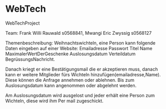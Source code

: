 # WebTech
WebTechProject

Team: Frank Willi Rauwald s0568841, Mwangi Eric Zwyssig s0568127

Themenbeschreibung: 
Weihnachtswichteln, eine Person kann folgende Daten eingeben auf einer Website:
Emailadresse
Passwort
Titel
Name 
MaximalerWertDerGeschenke
Auslosungsdatum
Verteildatum
BegrüssungsNachricht. 

Danach kriegt er eine Bestätigungsmail die er akzeptieren muss, danach kann er weitere Mitglieder fürs Wichteln hinzufügen(emailadresse,Name). 
Diese können die Anfrage annehmen oder ablehnen.
Bis zum Auslosungsdatum kann angenommen oder abgelehnt werden. 

Am Auslosungsdatum wird ausgelost und jeder erhält eine Person zum Wichteln, diese wird ihm Per mail zugeschickt.
